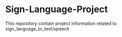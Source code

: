# Sign-Language-Project
This repository contain project information related to sign_language_to_text/speech

